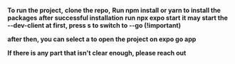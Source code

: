 **To run the project,**
**clone the repo,**
**Run npm install or yarn to install the packages**
**after successful installation**
**run npx expo start**
**it may start the --dev-client at first, press s to switch to --go  (!important)**

**after then, you can select a to open the project on expo go app**


****If there is any part that isn't clear enough, please reach out****
